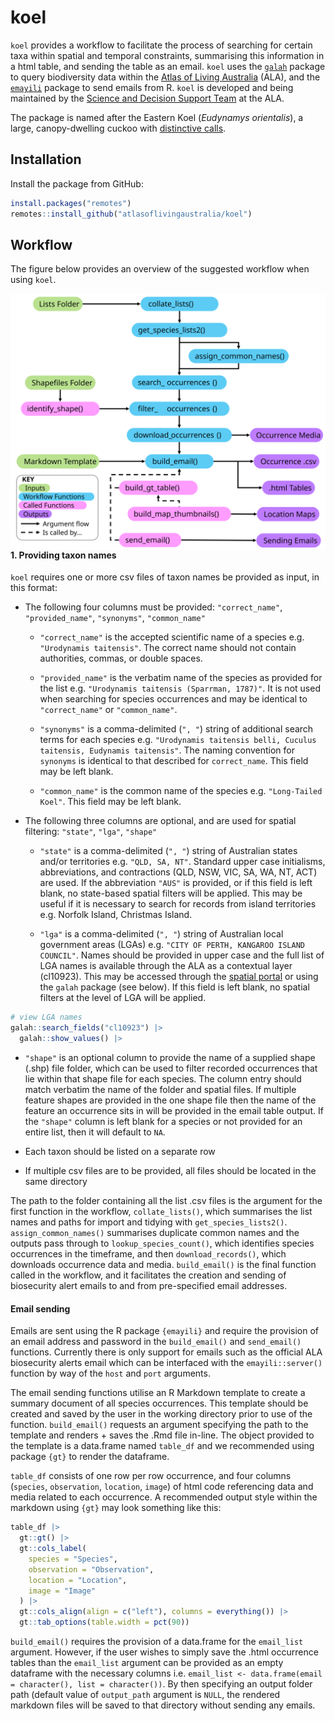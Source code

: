 # koel

`koel` provides a workflow to facilitate the process of searching for certain taxa within spatial and temporal constraints, summarising this information in a html table, and sending the table as an email. `koel` uses the [`galah`](https://galah.ala.org.au) package to query biodiversity data within the [Atlas of Living Australia](https://www.ala.org.au) (ALA), and the [`emayili`](https://github.com/datawookie/emayili/) package to send emails from R. `koel` is developed and being maintained by the [Science and Decision Support Team](https://labs.ala.org.au/about.html) at the ALA. 

The package is named after the Eastern Koel (*Eudynamys orientalis*), a large, canopy-dwelling cuckoo with [distinctive calls](https://xeno-canto.org/explore?query=Eudynamys%20orientalis). 


## Installation

Install the package from GitHub:

``` r
install.packages("remotes")
remotes::install_github("atlasoflivingaustralia/koel")
```


## Workflow

The figure below provides an overview of the suggested workflow when using `koel`. 

<img src="man/figures/koel_workflow.svg" align="left"/>

#### 1. Providing taxon names
`koel` requires one or more csv files of taxon names be provided as input, in this format: 
- The following four columns must be provided: `"correct_name"`, `"provided_name"`, `"synonyms"`, `"common_name"`
  
  - `"correct_name"` is the accepted scientific name of a species e.g. `"Urodynamis taitensis"`. The correct name should not contain authorities, commas, or double spaces.
    
  - `"provided_name"` is the verbatim name of the species as provided for the list e.g. `"Urodynamis taitensis (Sparrman, 1787)"`. It is not used when searching for species occurrences and may be identical to `"correct_name"` or `"common_name"`.
    
  -  `"synonyms"` is a comma-delimited (`", "`) string of additional search terms for each species e.g. `"Urodynamis taitensis belli, Cuculus taitensis, Eudynamis taitensis"`. The naming convention for `synonyms` is identical to that described for `correct_name`. This field may be left blank.
    
  -  `"common_name"` is the common name of the species e.g. `"Long-Tailed Koel"`. This field may be left blank.

- The following three columns are optional, and are used for spatial filtering: `"state"`, `"lga"`, `"shape"`
  
  - `"state"` is a comma-delimited (`", "`) string of Australian states and/or territories e.g. `"QLD, SA, NT"`. Standard upper case initialisms, abbreviations, and contractions (QLD, NSW, VIC, SA, WA, NT, ACT) are used. If the abbreviation `"AUS"` is provided, or if this field is left blank, no state-based spatial filters will be applied. This may be useful if it is necessary to search for records from island territories e.g. Norfolk Island, Christmas Island.
  
  -  `"lga"` is a comma-delimited (`", "`) string of Australian local government areas (LGAs) e.g. `"CITY OF PERTH, KANGAROO ISLAND COUNCIL"`. Names should be provided in upper case and the full list of LGA names is available through the ALA as a contextual layer (cl10923). This may be accessed through the [spatial portal](https://spatial.ala.org.au) or using the `galah` package (see below). If this field is left blank, no spatial filters at the level of LGA will be applied.
 
``` r
# view LGA names
galah::search_fields("cl10923") |>
  galah::show_values() |>
```

  - `"shape"` is an optional column to provide the name of a supplied shape (.shp) file folder, which can be used to filter recorded occurrences that lie within that shape file for each species. The column entry should match verbatim the name of the folder and spatial files. If multiple feature shapes are provided in the one shape file then the name of the feature an occurrence sits in will be provided in the email table output. If the `"shape"` column is left blank for a species or not provided for an entire list, then it will default to `NA`.



- Each taxon should be listed on a separate row
- If multiple csv files are to be provided, all files should be located in the same directory









The path to the folder containing all the list .csv files is the argument for the first function in the workflow, `collate_lists()`, which summarises the list names and paths for import and tidying with `get_species_lists2()`. `assign_common_names()` summarises duplicate common names and the outputs pass through to `lookup_species_count()`, which identifies species occurrences in the timeframe, and then `download_records()`, which downloads occurrence data and media. `build_email()` is the final function called in the workflow, and it facilitates the creation and sending of biosecurity alert emails to and from pre-specified email addresses.



#### Email sending

Emails are sent using the R package `{emayili}` and require the provision of an email address and password in the `build_email()` and `send_email()` functions. Currently there is only support for emails such as the official ALA biosecurity alerts email which can be interfaced with the `emayili::server()` function by way of the `host` and `port` arguments.

The email sending functions utilise an R Markdown template to create a summary document of all species occurrences. This template should be created and saved by the user in the working directory prior to use of the function. `build_email()` requests an argument specifying the path to the template and renders + saves the .Rmd file in-line. The object provided to the template is a data.frame named `table_df` and we recommended using package `{gt}` to render the dataframe.

`table_df` consists of one row per row occurrence, and four columns (`species`, `observation`, `location`, `image`) of html code referencing data and media related to each occurrence. A recommended output style within the markdown using `{gt}` may look something like this:

``` r
table_df |>
  gt::gt() |>
  gt::cols_label(
    species = "Species",
    observation = "Observation",
    location = "Location",
    image = "Image"
  ) |>
  gt::cols_align(align = c("left"), columns = everything()) |>
  gt::tab_options(table.width = pct(90))
```

`build_email()` requires the provision of a data.frame for the `email_list` argument. However, if the user wishes to simply save the .html occurrence tables than the `email_list` argument can be provided as an empty dataframe with the necessary columns i.e. `email_list <- data.frame(email = character(), list = character())`. By then specifying an output folder path (default value of `output_path` argument is `NULL`, the rendered markdown files will be saved to that directory without sending any emails.


